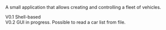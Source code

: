 A small application that allows creating and controlling a fleet of vehicles.

V0.1 Shell-based<br>
V0.2 GUI in progress. Possible to read a car list from file.
